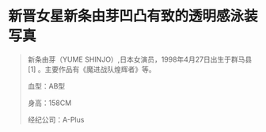 # 新晋女星新条由芽凹凸有致的透明感泳装写真

> 新条由芽（YUME SHINJO）,日本女演员，1998年4月27日出生于群马县 [1] 。主要作品有《魔进战队煌辉者》等。
>
> 血型：AB型
>
> 身高：158CM
>
> 经纪公司：A-Plus